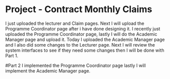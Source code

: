 # Project - Contract Monthly Claims 
I just uploaded the lecturer and Claim pages. Next I will upload the Programme Coordinator page after i have done designing it.
I recently just uploaded the Programme Coordinator page, lastly I will do the Academic Manager page and upload it.
Today I uploaded the Academic Manager page and I also did some changes to the Lecturer page. Next I will review the system interfaces to see if they need some changes then I will be done with Part 1.

#Part 2
I implemented the Programme Coordinator page lastly I will implement the Academic Manager page.

